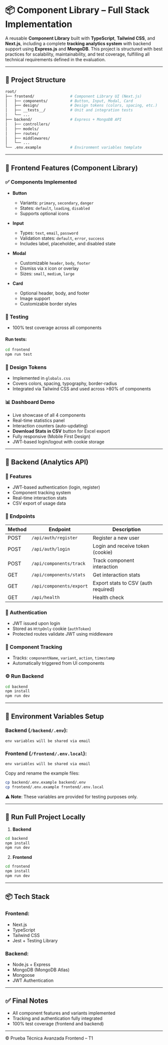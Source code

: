 # 📦 Component Library – Full Stack Implementation

A reusable **Component Library** built with **TypeScript**, **Tailwind CSS**, and **Next.js**, including a complete **tracking analytics system** with backend support using **Express.js** and **MongoDB**. This project is structured with best practices for scalability, maintainability, and test coverage, fulfilling all technical requirements defined in the evaluation.

---

## 📁 Project Structure

```bash
root/
├── frontend/                # Component Library UI (Next.js)
│   ├── components/          # Button, Input, Modal, Card
│   ├── design/              # Design tokens (colors, spacing, etc.)
│   ├── __tests__/           # Unit and integration tests
│   └── ...
├── backend/                 # Express + MongoDB API
│   ├── controllers/
│   ├── models/
│   ├── routes/
│   ├── middlewares/
│   └── ...
└── .env.example             # Environment variables template
```

---

## 🚀 Frontend Features (Component Library)

### ✅ Components Implemented

- **Button**

  - Variants: `primary`, `secondary`, `danger`
  - States: `default`, `loading`, `disabled`
  - Supports optional icons

- **Input**

  - Types: `text`, `email`, `password`
  - Validation states: `default`, `error`, `success`
  - Includes label, placeholder, and disabled state

- **Modal**

  - Customizable `header`, `body`, `footer`
  - Dismiss via `X` icon or overlay
  - Sizes: `small`, `medium`, `large`

- **Card**

  - Optional header, body, and footer
  - Image support
  - Customizable border styles

### 🧪 Testing

- 100% test coverage across all components

#### Run tests:

```bash
cd frontend
npm run test
```

### 🎨 Design Tokens

- Implemented in `globals.css`
- Covers colors, spacing, typography, border-radius
- Integrated via Tailwind CSS and used across >80% of components

### 📊 Dashboard Demo

- Live showcase of all 4 components
- Real-time statistics panel
- Interaction counters (auto-updating)
- **Download Stats in CSV** button for Excel export
- Fully responsive (Mobile First Design)
- JWT-based login/logout with cookie storage

---

## 🔧 Backend (Analytics API)

### 🧠 Features

- JWT-based authentication (login, register)
- Component tracking system
- Real-time interaction stats
- CSV export of usage data

### 🧪 Endpoints

| Method | Endpoint                 | Description                         |
| ------ | ------------------------ | ----------------------------------- |
| POST   | `/api/auth/register`     | Register a new user                 |
| POST   | `/api/auth/login`        | Login and receive token (cookie)    |
| POST   | `/api/components/track`  | Track component interaction         |
| GET    | `/api/components/stats`  | Get interaction stats               |
| GET    | `/api/components/export` | Export stats to CSV (auth required) |
| GET    | `/api/health`            | Health check                        |

### 🔐 Authentication

- JWT issued upon login
- Stored as `HttpOnly` cookie (`authToken`)
- Protected routes validate JWT using middleware

### 🧩 Component Tracking

- Tracks: `componentName`, `variant`, `action`, `timestamp`
- Automatically triggered from UI components

### ⚙️ Run Backend

```bash
cd backend
npm install
npm run dev
```

---

## 🔐 Environment Variables Setup

### Backend (`/backend/.env`):

```env
env variables will be shared via email
```

### Frontend (`/frontend/.env.local`):

```env
env variables will be shared via email
```

Copy and rename the example files:

```bash
cp backend/.env.example backend/.env
cp frontend/.env.example frontend/.env.local
```

⚠️ **Note**: These variables are provided for testing purposes only.

---

## 🧪 Run Full Project Locally

1. **Backend**

```bash
cd backend
npm install
npm run dev
```

2. **Frontend**

```bash
cd frontend
npm install
npm run dev
```

---

## 📦 Tech Stack

### Frontend:

- Next.js
- TypeScript
- Tailwind CSS
- Jest + Testing Library

### Backend:

- Node.js + Express
- MongoDB (MongoDB Atlas)
- Mongoose
- JWT Authentication

---

## ✅ Final Notes

- All component features and variants implemented
- Tracking and authentication fully integrated
- 100% test coverage (frontend and backend)

---

© Prueba Técnica Avanzada Frontend – T1
